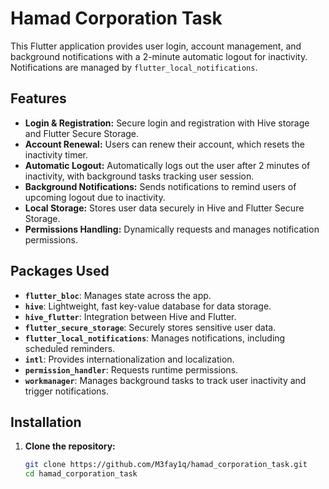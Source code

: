 # Hamad Corporation Task

This Flutter application provides user login, account management, and background notifications with a 2-minute automatic logout for inactivity. Notifications are managed by `flutter_local_notifications`.

## Features

- **Login & Registration:** Secure login and registration with Hive storage and Flutter Secure Storage.
- **Account Renewal:** Users can renew their account, which resets the inactivity timer.
- **Automatic Logout:** Automatically logs out the user after 2 minutes of inactivity, with background tasks tracking user session.
- **Background Notifications:** Sends notifications to remind users of upcoming logout due to inactivity.
- **Local Storage:** Stores user data securely in Hive and Flutter Secure Storage.
- **Permissions Handling:** Dynamically requests and manages notification permissions.

## Packages Used

- **`flutter_bloc`**: Manages state across the app.
- **`hive`**: Lightweight, fast key-value database for data storage.
- **`hive_flutter`**: Integration between Hive and Flutter.
- **`flutter_secure_storage`**: Securely stores sensitive user data.
- **`flutter_local_notifications`**: Manages notifications, including scheduled reminders.
- **`intl`**: Provides internationalization and localization.
- **`permission_handler`**: Requests runtime permissions.
- **`workmanager`**: Manages background tasks to track user inactivity and trigger notifications.

## Installation

1. **Clone the repository:**
   ```bash
   git clone https://github.com/M3fay1q/hamad_corporation_task.git
   cd hamad_corporation_task
